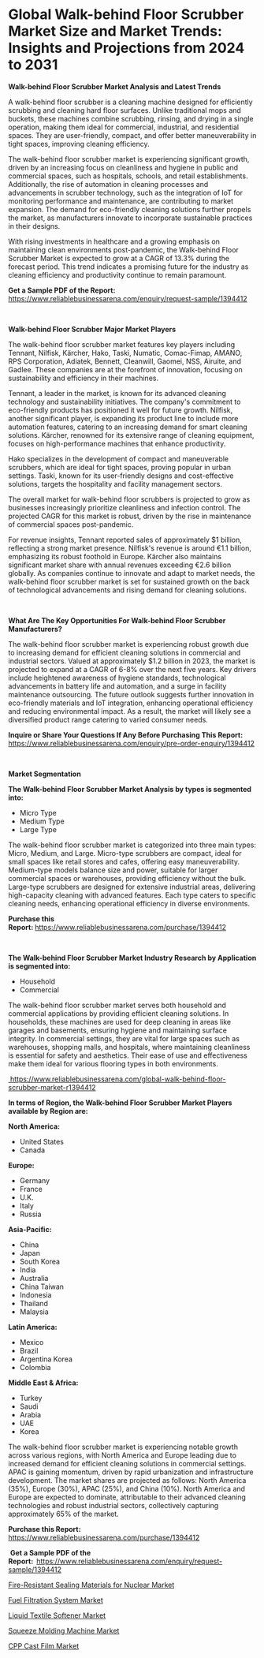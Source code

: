 <p><h1>Global Walk-behind Floor Scrubber Market Size and Market Trends: Insights and Projections from 2024 to 2031</h1></p><p><strong>Walk-behind Floor Scrubber Market Analysis and Latest Trends</strong></p>
<p><p>A walk-behind floor scrubber is a cleaning machine designed for efficiently scrubbing and cleaning hard floor surfaces. Unlike traditional mops and buckets, these machines combine scrubbing, rinsing, and drying in a single operation, making them ideal for commercial, industrial, and residential spaces. They are user-friendly, compact, and offer better maneuverability in tight spaces, improving cleaning efficiency.</p><p>The walk-behind floor scrubber market is experiencing significant growth, driven by an increasing focus on cleanliness and hygiene in public and commercial spaces, such as hospitals, schools, and retail establishments. Additionally, the rise of automation in cleaning processes and advancements in scrubber technology, such as the integration of IoT for monitoring performance and maintenance, are contributing to market expansion. The demand for eco-friendly cleaning solutions further propels the market, as manufacturers innovate to incorporate sustainable practices in their designs.</p><p>With rising investments in healthcare and a growing emphasis on maintaining clean environments post-pandemic, the Walk-behind Floor Scrubber Market is expected to grow at a CAGR of 13.3% during the forecast period. This trend indicates a promising future for the industry as cleaning efficiency and productivity continue to remain paramount.</p></p>
<p><strong>Get a Sample PDF of the Report:&nbsp;</strong> <a href="https://www.reliablebusinessarena.com/enquiry/request-sample/1394412">https://www.reliablebusinessarena.com/enquiry/request-sample/1394412</a></p>
<p>&nbsp;</p>
<p><strong>Walk-behind Floor Scrubber Major Market Players</strong></p>
<p><p>The walk-behind floor scrubber market features key players including Tennant, Nilfisk, Kärcher, Hako, Taski, Numatic, Comac-Fimap, AMANO, RPS Corporation, Adiatek, Bennett, Cleanwill, Gaomei, NSS, Airuite, and Gadlee. These companies are at the forefront of innovation, focusing on sustainability and efficiency in their machines.</p><p>Tennant, a leader in the market, is known for its advanced cleaning technology and sustainability initiatives. The company's commitment to eco-friendly products has positioned it well for future growth. Nilfisk, another significant player, is expanding its product line to include more automation features, catering to an increasing demand for smart cleaning solutions. Kärcher, renowned for its extensive range of cleaning equipment, focuses on high-performance machines that enhance productivity.</p><p>Hako specializes in the development of compact and maneuverable scrubbers, which are ideal for tight spaces, proving popular in urban settings. Taski, known for its user-friendly designs and cost-effective solutions, targets the hospitality and facility management sectors.</p><p>The overall market for walk-behind floor scrubbers is projected to grow as businesses increasingly prioritize cleanliness and infection control. The projected CAGR for this market is robust, driven by the rise in maintenance of commercial spaces post-pandemic.</p><p>For revenue insights, Tennant reported sales of approximately $1 billion, reflecting a strong market presence. Nilfisk's revenue is around €1.1 billion, emphasizing its robust foothold in Europe. Kärcher also maintains significant market share with annual revenues exceeding €2.6 billion globally. As companies continue to innovate and adapt to market needs, the walk-behind floor scrubber market is set for sustained growth on the back of technological advancements and rising demand for cleaning solutions.</p></p>
<p>&nbsp;</p>
<p><strong>What Are The Key Opportunities For Walk-behind Floor Scrubber Manufacturers?</strong></p>
<p><p>The walk-behind floor scrubber market is experiencing robust growth due to increasing demand for efficient cleaning solutions in commercial and industrial sectors. Valued at approximately $1.2 billion in 2023, the market is projected to expand at a CAGR of 6-8% over the next five years. Key drivers include heightened awareness of hygiene standards, technological advancements in battery life and automation, and a surge in facility maintenance outsourcing. The future outlook suggests further innovation in eco-friendly materials and IoT integration, enhancing operational efficiency and reducing environmental impact. As a result, the market will likely see a diversified product range catering to varied consumer needs.</p></p>
<p><strong>Inquire or Share Your Questions If Any Before Purchasing This Report:</strong> <a href="https://www.reliablebusinessarena.com/enquiry/pre-order-enquiry/1394412">https://www.reliablebusinessarena.com/enquiry/pre-order-enquiry/1394412</a></p>
<p>&nbsp;</p>
<p><strong>Market Segmentation</strong></p>
<p><strong>The Walk-behind Floor Scrubber Market Analysis by types is segmented into:</strong></p>
<p><ul><li>Micro Type</li><li>Medium Type</li><li>Large Type</li></ul></p>
<p><p>The walk-behind floor scrubber market is categorized into three main types: Micro, Medium, and Large. Micro-type scrubbers are compact, ideal for small spaces like retail stores and cafes, offering easy maneuverability. Medium-type models balance size and power, suitable for larger commercial spaces or warehouses, providing efficiency without the bulk. Large-type scrubbers are designed for extensive industrial areas, delivering high-capacity cleaning with advanced features. Each type caters to specific cleaning needs, enhancing operational efficiency in diverse environments.</p></p>
<p><strong>Purchase this Report:&nbsp;</strong><a href="https://www.reliablebusinessarena.com/purchase/1394412">https://www.reliablebusinessarena.com/purchase/1394412</a></p>
<p>&nbsp;</p>
<p><strong>The Walk-behind Floor Scrubber Market Industry Research by Application is segmented into:</strong></p>
<p><ul><li>Household</li><li>Commercial</li></ul></p>
<p><p>The walk-behind floor scrubber market serves both household and commercial applications by providing efficient cleaning solutions. In households, these machines are used for deep cleaning in areas like garages and basements, ensuring hygiene and maintaining surface integrity. In commercial settings, they are vital for large spaces such as warehouses, shopping malls, and hospitals, where maintaining cleanliness is essential for safety and aesthetics. Their ease of use and effectiveness make them ideal for various flooring types in both environments.</p></p>
<p><a href="https://www.reliablebusinessarena.com/global-walk-behind-floor-scrubber-market-r1394412">&nbsp;https://www.reliablebusinessarena.com/global-walk-behind-floor-scrubber-market-r1394412</a></p>
<p><strong>In terms of Region, the Walk-behind Floor Scrubber Market Players available by Region are:</strong></p>
<p>
    <p> <strong> North America: </strong>
        <ul>
            <li>United States</li>
            <li>Canada</li>
        </ul>
        </p> 
    <p> <strong> Europe: </strong>
        <ul>
            <li>Germany</li>
            <li>France</li>
            <li>U.K.</li>
            <li>Italy</li>
            <li>Russia</li>
        </ul>
        </p> 
    <p> <strong> Asia-Pacific: </strong>
        <ul>
            <li>China</li>
            <li>Japan</li>
            <li>South Korea</li>
            <li>India</li>
            <li>Australia</li>
            <li>China Taiwan</li>
            <li>Indonesia</li>
            <li>Thailand</li>
            <li>Malaysia</li>
        </ul>
        </p> 
    <p> <strong> Latin America: </strong>
        <ul>
            <li>Mexico</li>
            <li>Brazil</li>
            <li>Argentina Korea</li>
            <li>Colombia</li>
        </ul>
        </p> 
    <p> <strong> Middle East & Africa: </strong>
        <ul>
            <li>Turkey</li>
            <li>Saudi</li>
            <li>Arabia</li>
            <li>UAE</li>
            <li>Korea</li>
        </ul>
    </p>
    </p>
<p><p>The walk-behind floor scrubber market is experiencing notable growth across various regions, with North America and Europe leading due to increased demand for efficient cleaning solutions in commercial settings. APAC is gaining momentum, driven by rapid urbanization and infrastructure development. The market shares are projected as follows: North America (35%), Europe (30%), APAC (25%), and China (10%). North America and Europe are expected to dominate, attributable to their advanced cleaning technologies and robust industrial sectors, collectively capturing approximately 65% of the market.</p></p>
<p><strong>Purchase this Report: </strong><a href="https://www.reliablebusinessarena.com/purchase/1394412">https://www.reliablebusinessarena.com/purchase/1394412</a></p>
<p>&nbsp;<strong>Get a Sample PDF of the Report:&nbsp;&nbsp;</strong><a href="https://www.reliablebusinessarena.com/enquiry/request-sample/1394412">https://www.reliablebusinessarena.com/enquiry/request-sample/1394412</a></p>
<p><strong></strong></p>
<p><p><a href="https://issuu.com/reportprime-2/docs/fire-resistant-sealing-materials-fo_6ae6e4fd99cb1b">Fire-Resistant Sealing Materials for Nuclear Market</a></p><p><a href="https://www.linkedin.com/pulse/fuel-filtration-system-market-insights-product-type-application-xdkwf?trackingId=f39J7w5wT3Cn3BO%2BqqeLZQ%3D%3D">Fuel Filtration System Market</a></p><p><a href="https://issuu.com/reportprime-2/docs/liquid-textile-softener-market-size_958b9f85a39505">Liquid Textile Softener Market</a></p><p><a href="https://www.linkedin.com/pulse/squeeze-molding-machine-market-global-trends-forecast-2024--pxpqf?trackingId=Alh5KjRjR3edT5aEJg7%2B%2BQ%3D%3D">Squeeze Molding Machine Market</a></p><p><a href="https://github.com/julyju69/Market-Research-Report-List-5/blob/main/cpp-cast-film-market.md">CPP Cast Film Market</a></p></p>